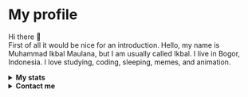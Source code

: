 # My profile

Hi there 👋
<br>
First of all it would be nice for an introduction. Hello, my name is Muhammad Ikbal Maulana, but I am usually called Ikbal. I live in Bogor, Indonesia. I love studying, coding, sleeping, memes, and animation. 
<br>

<!-- Stats -->
<details><summary><b>My stats</b></summary><br>

![](https://komarev.com/ghpvc/?username=iblmln&color=000000)  
<img alt = "GitHub Stats" src="https://github-readme-stats.vercel.app/api?username=iblmln&show_icons=true&hide=issues&icon_color=C9D1D9&hide_border=false&title_color=C9D1D9&text_color=8B948D&bg_color=0D1117&theme=dark">
[![GitHub Streak](http://github-readme-streak-stats.herokuapp.com?user=iblmln&theme=dark)](https://git.io/streak-stats)  
</details>

<!-- Contact me -->
<details><summary><b>Contact me</b></summary><br>
  
  <a href="https://iblmln.rf.gd/" target="_blank"><img src="https://encrypted-tbn0.gstatic.com/images?q=tbn:ANd9GcQK8qSU1nTVEoD7zOPTAANK6utW7dUTGdSO7w&usqp=CAU" width="440"></a><br>  
  <div align="left">
       <a href="https://github.com/iblmln/" target="_blank"><img src="https://shields.io/badge/iblmln-111111.svg?&style=for-the-badge&logo=github"></a>  
       <a href="https://www.instagram.com/0.iblmln/" target="_blank"><img src="https://shields.io/badge/iblmln-111111.svg?&style=for-the-badge&logo=instagram"></a>  
       <a href="https://twitter.com/0_iblmln/" target="_blank"><img src="https://shields.io/badge/iblmln-111111.svg?&style=for-the-badge&logo=twitter"></a>  
       <a href="https://www.facebook.com/0.iblmln/" target="_blank"><img src="https://shields.io/badge/iblmln-111111.svg?&style=for-the-badge&logo=facebook"></a>  
  </div>


</details>
